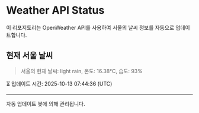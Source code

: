 
# Weather API Status

이 리포지토리는 OpenWeather API를 사용하여 서울의 날씨 정보를 자동으로 업데이트합니다.

## 현재 서울 날씨
> 서울의 현재 날씨: light rain, 온도: 16.38°C, 습도: 93%

⏳ 업데이트 시간: 2025-10-13 07:44:36 (UTC)

---
자동 업데이트 봇에 의해 관리됩니다.
